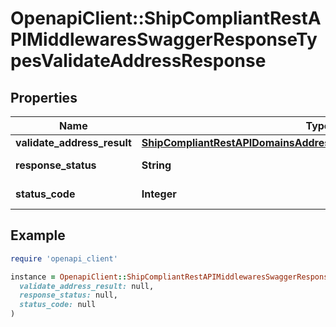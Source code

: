 # OpenapiClient::ShipCompliantRestAPIMiddlewaresSwaggerResponseTypesValidateAddressResponse

## Properties

| Name | Type | Description | Notes |
| ---- | ---- | ----------- | ----- |
| **validate_address_result** | [**ShipCompliantRestAPIDomainsAddressesEntitiesValidateAddressResult**](ShipCompliantRestAPIDomainsAddressesEntitiesValidateAddressResult.md) |  | [optional] |
| **response_status** | **String** |  | [optional][default to &#39;Success&#39;] |
| **status_code** | **Integer** |  | [optional][default to STATUS_CODE::N200] |

## Example

```ruby
require 'openapi_client'

instance = OpenapiClient::ShipCompliantRestAPIMiddlewaresSwaggerResponseTypesValidateAddressResponse.new(
  validate_address_result: null,
  response_status: null,
  status_code: null
)
```


